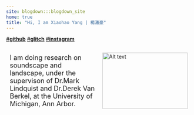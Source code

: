 ```yaml
---
site: blogdown:::blogdown_site
home: true
title: "Hi, I am Xiaohao Yang | 楊瀟豪"
---
```


[#**github**](https://github.com/billbillbilly)
[#**glitch**](https://glitch.com/@xiaohaoy)
[#**instagram**](https://www.instagram.com/xiaohao._y/?utm_source=ig_embed&amp;utm_campaign=loading)

<div style="display: flex;">
  <div style="flex: 50%; margin: 0 10px;">
    <p style="font-size: min(18px,3vw);">
      I am doing research on soundscape and landscape, under the supervison of Dr.Mark Lindquist and Dr.Derek Van Berkel, at the University of Michigan, Ann Arbor.
    </p>
  </div>
  <div style="flex: 50%; margin: 15px 10px;">
    <img src="/images/myhead.png" alt="Alt text" style="width: 100%;">
  </div>
</div>

